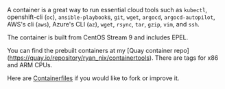 A container is a great way to run essential cloud tools such as `kubectl`, openshift-cli (`oc`), `ansible-playbook`s, `git`, `wget`, `argocd`, `argocd-autopilot`, AWS's cli (`aws`), Azure's CLI (`az`), `wget`, `rsync`, `tar`, `gzip`, `vim`, and `ssh`.

The container is built from CentOS Stream 9 and includes EPEL.

You can find the prebuilt containers at my [Quay container repo] (https://quay.io/repository/ryan_nix/containertools).
There are tags for x86 and ARM CPUs.

Here are [Containerfiles](https://github.com/ryannix123/containertools) if you would like to fork or improve it.
